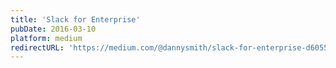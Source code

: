 ```yaml
---
title: 'Slack for Enterprise'
pubDate: 2016-03-10
platform: medium
redirectURL: 'https://medium.com/@dannysmith/slack-for-enterprise-d60554c5ea19'
---
```


